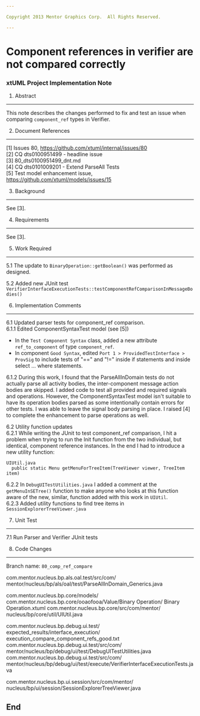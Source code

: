 ```yaml
---

Copyright 2013 Mentor Graphics Corp.  All Rights Reserved.

---
```


# Component references in verifier are not compared correctly
### xtUML Project Implementation Note


1. Abstract
-----------
This note describes the changes performed to fix and test an issue when
comparing ```component_ref``` types in Verifier.

2. Document References
----------------------
[1] Issues 80, https://github.com/xtuml/internal/issues/80  
[2] CQ dts0100951499 - headline issue  
[3] 80_dts0100951499_dnt.md  
[4] CQ dts0101009201 - Extend ParseAll Tests  
[5] Test model enhancement issue, https://github.com/xtuml/models/issues/15  

3. Background
-------------
See [3].

4. Requirements
---------------
See [3].

5. Work Required
----------------
5.1  The update to ```BinaryOperation::getBoolean()``` was performed as designed.  

5.2  Added new JUnit test ```VerifierInterfaceExecutionTests::testComponentRefComparisonInMessageBodies()```


6. Implementation Comments
--------------------------
6.1  Updated parser tests for component_ref comparison.  
6.1.1  Edited ComponentSyntaxTest model (see [5])
  - In the ```Test Component Syntax``` class, added a new attribute
  ```ref_to_component``` of type ```component_ref```.
  - In component ```Good Syntax```, edited ```Port 1 > ProvidedTestInterface > ProvSig``` to
  include tests of "==" and "!=" inside if statements and inside select ... where statements.  
   
6.1.2  During this work, I found that the ParseAllInDomain tests do not
  actually parse all activity bodies, the inter-component message action bodies
  are skipped.  I added code to test all provided and required signals and
  operations.  However, the ComponentSyntaxTest model isn't suitable to have its
  operation bodies parsed as some intentionally contain errors for other 
  tests.  I was able to leave the signal body parsing in place.  I raised [4] to
  complete the enhancement to parse operations as well.  
  
6.2 Utility function updates    
6.2.1  While writing the JUnit to test component_ref comparison, I hit a problem 
  when trying to run the Init function from the two individual, but identical, 
  component reference instances.  In the end I had to introduce a new utility function:  
```
UIUtil.java
  public static Menu getMenuForTreeItem(TreeViewer viewer, TreeItem item)
```  
6.2.2  In ```DebugUITestUtilities.java``` I added a comment at the ```getMenuInSETree()``` function
  to make anyone who looks at this function aware of the new, similar, function
  added with this work in ```UIUtil```.    
6.2.3  Added utility functions to find tree items in ```SessionExplorerTreeViewer.java```  
   
7. Unit Test
------------
7.1  Run Parser and Verifier JUnit tests

8. Code Changes
---------------
Branch name: ```80_comp_ref_compare```

com.mentor.nucleus.bp.als.oal.test/src/com/
    mentor/nucleus/bp/als/oal/test/ParseAllInDomain_Generics.java

com.mentor.nucleus.bp.core/models/
    com.mentor.nucleus.bp.core/ooaofooa/Value/Binary Operation/
    Binary Operation.xtuml
com.mentor.nucleus.bp.core/src/com/mentor/
    nucleus/bp/core/util/UIUtil.java

com.mentor.nucleus.bp.debug.ui.test/
    expected_results/interface_execution/
    execution_compare_component_refs_good.txt
com.mentor.nucleus.bp.debug.ui.test/src/com/
    mentor/nucleus/bp/debug/ui/test/DebugUITestUtilities.java
com.mentor.nucleus.bp.debug.ui.test/src/com/
    mentor/nucleus/bp/debug/ui/test/execute/VerifierInterfaceExecutionTests.java

com.mentor.nucleus.bp.ui.session/src/com/mentor/
    nucleus/bp/ui/session/SessionExplorerTreeViewer.java



End
---

